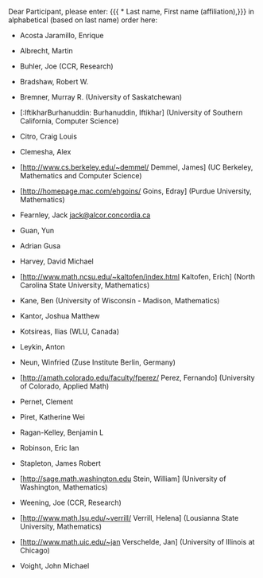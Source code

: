 Dear Participant, please enter:
  {{{ * Last name, First name (affiliation),}}} in alphabetical (based on last name) order  here:

 * Acosta Jaramillo, Enrique 

 * Albrecht, Martin 

 * Buhler, Joe (CCR, Research)

 * Bradshaw, Robert W.

 * Bremner, Murray R. (University of Saskatchewan)

 * [:IftikharBurhanuddin: Burhanuddin, Iftikhar] (University of Southern California, Computer Science)

 * Citro, Craig Louis

 * Clemesha, Alex 

 * [http://www.cs.berkeley.edu/~demmel/ Demmel, James] (UC Berkeley, Mathematics and Computer Science)

 * [http://homepage.mac.com/ehgoins/ Goins, Edray] (Purdue University, Mathematics)
 
 * Fearnley, Jack     jack@alcor.concordia.ca

 * Guan, Yun 

 * Adrian Gusa

 * Harvey, David Michael

 * [http://www.math.ncsu.edu/~kaltofen/index.html Kaltofen, Erich] (North Carolina State University, Mathematics)

 * Kane, Ben (University of Wisconsin - Madison, Mathematics)

 * Kantor, Joshua Matthew

 * Kotsireas, Ilias (WLU, Canada)

 * Leykin, Anton 

 * Neun, Winfried (Zuse Institute Berlin, Germany)

 * [http://amath.colorado.edu/faculty/fperez/ Perez, Fernando] (University of Colorado, Applied Math)

 * Pernet, Clement 

 * Piret, Katherine Wei

 * Ragan-Kelley, Benjamin L

 * Robinson, Eric Ian

 * Stapleton, James Robert

 * [http://sage.math.washington.edu Stein, William] (University of Washington, Mathematics)

 * Weening, Joe (CCR, Research) 

 * [http://www.math.lsu.edu/~verrill/ Verrill, Helena] (Lousianna State University, Mathematics)

 * [http://www.math.uic.edu/~jan Verschelde, Jan] (University of Illinois at Chicago)

 * Voight, John Michael

